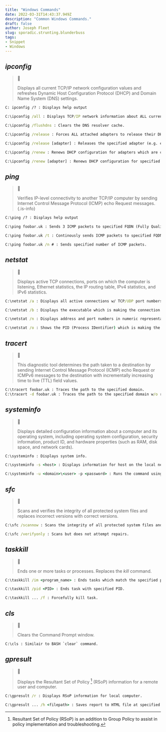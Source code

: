 ```yaml
---
title: "Windows Commands"
date: 2022-03-31T14:43:37.949Z
description: "Common Windows Commands."
draft: false
author: Joseph Fleet
slug: sporadic.strunting.blunderbuss
tags:
- Snippet
- Windows
---
```


## *ipconfig*
> 📖
>
> Displays all current TCP/IP network configuration values and refreshes Dynamic Host Configuration Protocol (DHCP) and Domain Name System (DNS) settings.


```cmd
C: ipconfig /? : Displays help output

C:\ipconfig /all : Displays TCP/IP network information about ALL current adapters.

C:\ipconfig /flushdns : Clears the DNS resolver cache.

C:\ipconfig /release : Forces ALL attached adapters to release their DHCP leases.

C:\ipconfig /release [adapter] : Releases the specified adapter (e.g. ethernet) DHCP lease.

C:\ipconfig /renew : Renews DHCP configuration for adapters which are configured with automatic IP configuration.

C:\ipconfig /renew [adapter] : Renews DHCP configuration for specified adapter.
```

## *ping*
> 📖
>
> Verifies IP-level connectivity to another TCP/IP computer by sending Internet Control Message Protocol (ICMP) echo Request messages.
{.is-info}

```cmd
C:\ping /? : Displays help output

C:\ping foobar.uk : Sends 3 ICMP packets to specified FQDN (Fully Qualified Domain Name) or IP address.

C:\ping foobar.uk /t : Continously sends ICMP packets to specified FQDN or IP address. (To interrupt and display statistics, press <kbd>CTRL</kbd>+<kbd>ENTER</kbd>. To interrupt and quit this command, press <kbd>CTRL</kbd>+<kbd>C</kbd>.)

C:\ping foobar.uk /n # : Sends specified number of ICMP packets.
```

## *netstat*
> 📖
>
> Displays active TCP connections, ports on which the computer is listening, Ethernet statistics, the IP routing table, IPv4 statistics, and IPv6 statistics.

```cmd
C:\netstat /a : Displays all active connections w/ TCP/UDP port numbers.

C:\netstat /b : Displays the executable which is making the connection. Requires elevated prompt.

C:\netstat /n : Displays address and port numbers in numeric representation only.

C:\netstat /o : Shows the PID (Process IDentifier) which is making the connection.
```

## *tracert*
> 📖
>
> This diagnostic tool determines the path taken to a destination by sending Internet Control Message Protocol (ICMP) echo Request or ICMPv6 messages to the destination with incrementally increasing time to live (TTL) field values.

```cmd
C:\tracert foobar.uk : Traces the path to the specified domain.
C:\tracert -d foobar.uk : Traces the path to the specified domain w/o resolving IP addresses to hostnames (may speed up the pathing process).
```

## *systeminfo*
> 📖
>
> Displays detailed configuration information about a computer and its operating system, including operating system configuration, security information, product ID, and hardware properties (such as RAM, disk space, and network cards).

```cmd
C:\systeminfo : Displays system info.

C:\systeminfo -s <host> : Displays information for host on the local network.

C:\systeminfo -u <domain>\<user> -p <password> : Runs the command using the credentials of the specified user, default behaviour uses the currently logged-in account.
```

## *sfc*
> 📖
>
> Scans and verifies the integrity of all protected system files and replaces incorrect versions with correct versions.

```cmd
C:\sfc /scannow : Scans the integrity of all protected system files and attempts to repair files.

C:\sfc /verifyonly : Scans but does not attempt repairs.
```

## *taskkill*
> 📖
>
> Ends one or more tasks or processes.
> Replaces the *kill* command.

```cmd
C:\taskkill /im <program_name> : Ends tasks which match the specified program name.

C:\taskkill /pid <PID> : Ends task with specified PID.

C:\taskkill ... /f : Forcefully kill task.
```

## *cls*
> 📖
>
> Clears the Command Prompt window.

```cmd
C:\cls : Similair to BASH `clear` command.
```

## *gpresult*
> 📖
>
> Displays the Resultant Set of Policy [^1] (RSoP) information for a remote user and computer.

```cmd
C:\gpresult /r : Displays RSoP information for local computer.

C:\gpresult ... /h <filepath> : Saves report to HTML file at specified path.
```

[^1]: Resultant Set of Policy (RSoP) is an addition to Group Policy to assist in policy implementation and troubleshooting.

